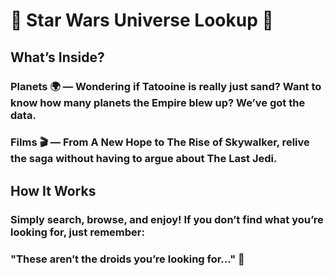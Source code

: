 # 🌌 Star Wars Universe Lookup 🚀
## What’s Inside?
### Planets 🌍 — Wondering if Tatooine is really just sand? Want to know how many planets the Empire blew up? We’ve got the data.
### Films 🎬 — From A New Hope to The Rise of Skywalker, relive the saga without having to argue about The Last Jedi.

 ## How It Works
### Simply search, browse, and enjoy! If you don’t find what you’re looking for, just remember:
### "These aren’t the droids you’re looking for..." 👀
